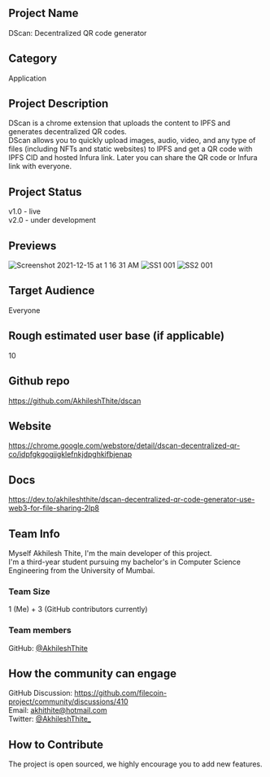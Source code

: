 ## Project Name

DScan: Decentralized QR code generator

## Category 

Application

## Project Description

DScan is a chrome extension that uploads the content to IPFS and generates decentralized QR codes. <br>
DScan allows you to quickly upload images, audio, video, and any type of files (including NFTs and static websites) to IPFS and get a QR code with IPFS CID and hosted Infura link. Later you can share the QR code or Infura link with everyone.

## Project Status

v1.0 - live <br>
v2.0 - under development


## Previews

![Screenshot 2021-12-15 at 1 16 31 AM](https://user-images.githubusercontent.com/68826419/146069085-9d7179f5-bbbb-4e66-a660-52c504cf00b0.png)
![SS1 001](https://user-images.githubusercontent.com/68826419/146064181-7269cc62-2999-4334-b3ab-57cb2ce21e67.jpeg)
![SS2 001](https://user-images.githubusercontent.com/68826419/146064193-72c7167f-996f-49c5-8f99-97510de0ff85.jpeg)

## Target Audience

Everyone

## Rough estimated user base (if applicable)

10

## Github repo

https://github.com/AkhileshThite/dscan

## Website

https://chrome.google.com/webstore/detail/dscan-decentralized-qr-co/idpfgkgogjjgklefnkjdpghkifbjenap

## Docs

https://dev.to/akhileshthite/dscan-decentralized-qr-code-generator-use-web3-for-file-sharing-2lp8

## Team Info

Myself Akhilesh Thite, I'm the main developer of this project. <br>
I'm a third-year student pursuing my bachelor's in Computer Science Engineering from the University of Mumbai.

### Team Size

1 (Me) + 3 (GitHub contributors currently)

### Team members

GitHub: [@AkhileshThite](https://github.com/AkhileshThite)

## How the community can engage
GitHub Discussion: https://github.com/filecoin-project/community/discussions/410 <br>
Email: akhithite@hotmail.com <br>
Twitter: [@AkhileshThite_](https://twitter.com/AkhileshThite_)

## How to Contribute
The project is open sourced, we highly encourage you to add new features.
